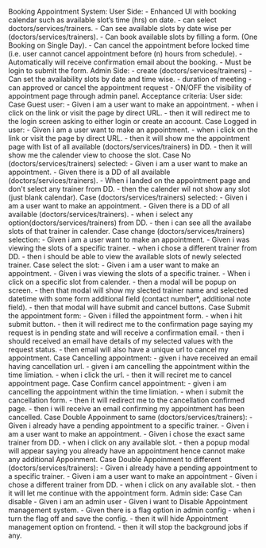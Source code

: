 Booking Appointment System:
  User Side:
    - Enhanced UI with booking calendar such as available slot’s time (hrs) on date.
    - can select doctors/services/trainers.
    - Can see available slots by date wise per (doctors/services/trainers).
    - Can book available slots by filling a form. (One Booking on Single Day).
    - Can cancel the appointment before locked time (i.e. user cannot cancel appointment before  (n) hours from schedule).
    - Automatically will receive confirmation email about the booking.
    - Must be login to submit the form.
  Admin Side:
    - create (doctors/services/trainers)
    - Can set the availability slots by date and time wise.
    - duration of meeting
    - can approved or cancel the appointment request
    - ON/OFF the visibility of appointment page through admin panel.
  Acceptance criteria:
    User side:
      Case Guest user:
        - Given i am a user want to make an appointment.
        - when i click on the link or visit the page by direct URL.
        - then it will redirect me to the login screen asking to either login or create an account.
      Case Logged in user:
        - Given i am a user want to make an appointment.
        - when i click on the link or visit the page by direct URL.
        - then it will show me the appointment page with list of all available (doctors/services/trainers) in DD.
        - then it will show me the calender view to choose the slot.
      Case No (doctors/services/trainers) selected:
        - Given i am a user want to make an appointment.
        - Given there is a DD of all available (doctors/services/trainers).
        - When i landed on the appointment page and don't select any trainer from DD.
        - then the calender wil not show any slot (just blank calendar).
      Case (doctors/services/trainers) selected:
        - Given i am a user want to make an appointment.
        - Given there is a DD of all available (doctors/services/trainers).
        - when i select any option(doctors/services/trainers) from DD.
        - then i can see all the availabe slots of that trainer in calender.
      Case change (doctors/services/trainers) selection:
        - Given i am a user want to make an appointment.
        - Given i was viewing the slots of a specific trainer.
        - when i chose a different trainer from DD.
        - then i should be able to view the available slots of newly selected trainer.
      Case select the slot:
        - Given i am a user want to make an appointment.
        - Given i was viewing the slots of a specific trainer.
        - When i click on a specific slot from calender.
        - then a modal will be popup on screen.
        - then that modal will show my slected trainer name and selected datetime with some form additional field (contact number*, additional note field).
        - then that modal will have submit and cancel buttons.
      Case Submit the appointment form:
        - Given i filled the appointment form.
        - when i hit submit button.
        - then it will redirect me to the confirmation page saying my request is in pending state and will receive a confirmation email.
        - then i should received an email have details of my selected values with the request status.
        - then email will also have a unique url to cancel my appointment.
      Case Cancelling appointment:
        - given i have received an email having cancellation url.
        - given i am cancelling the appointment within the time limiation.
        - when i click the url.
        - then it will reciret me to cancel appointment page.
      Case Confirm cancel appointment: 
        - given i am cancelling the appointment within the time limiation.
        - when i submit the cancellation form.
        - then it will redirect me to the cancellation confirmed page.
        - then i will receive an email confirming my appointment has been cancelled.
      Case Double Appoinment to same (doctors/services/trainers):
        - Given i already have a pending appointment to a specific trainer.
        - Given i am a user want to make an appointment.
        - Given i chose the exact same trainer from DD.
        - when i click on any available slot.
        - then a popup modal will appear saying you already have an appointment hence cannot make any additional Appoinment.
      Case Double Appoinment to different (doctors/services/trainers):
        - Given i already have a pending appointment to a specific trainer. 
        - Given i am a user want to make an appointment
        - Given i chose a different trainer from DD.
        - when i click on any available slot.
        - then it will let me continue with the appointment form.
    Admin side:
      Case Can disable
        - Given i am an admin user
        - Given i want to Disable Appointment management system.
        - Given there is a flag option in admin config
        - when i turn the flag off and save the config.
        - then it will hide Appointment management option on frontend.
        - then it will stop the background jobs if any.
